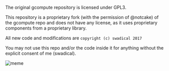 The original gcompute repository is licensed under GPL3.

This repository is a proprietary fork (with the permission of @notcake) of the gcompute repo and does not have any license, as it uses proprietary components from a proprietary library.

All new code and modifications are `copyright (c) swadical 2017`

You may not use this repo and/or the code inside it for anything without the explicit consent of me (swadical).

![meme](https://i.imgur.com/8CXOQ94.png)
